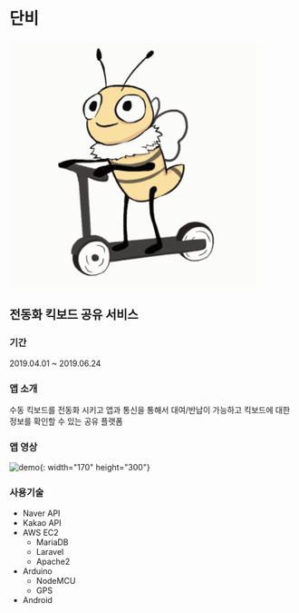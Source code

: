 # 단비
![danbee](https://github.com/SKHU-CSE/DanBee/blob/master/readmeimg/danbee.png)
<br/>

## 전동화 킥보드 공유 서비스

### 기간 
2019.04.01 ~ 2019.06.24

### 앱 소개
수동 킥보드를 전동화 시키고 앱과 통신을 통해서 대여/반납이 가능하고 킥보드에 대한 정보를 확인할 수 있는 공유 플랫폼

### 앱 영상
![demo](https://github.com/SKHU-CSE/DanBee/blob/master/readmeimg/danbeeDemo.gif){: width="170" height="300"}
<br/>

### 사용기술
- Naver API
- Kakao API
- AWS EC2
    - MariaDB
    - Laravel
    - Apache2
- Arduino
    - NodeMCU
    - GPS
- Android